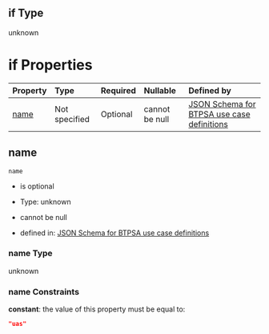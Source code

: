## if Type

unknown

# if Properties

| Property      | Type          | Required | Nullable       | Defined by                                                                                                                                                                                                          |
| :------------ | :------------ | :------- | :------------- | :------------------------------------------------------------------------------------------------------------------------------------------------------------------------------------------------------------------ |
| [name](#name) | Not specified | Optional | cannot be null | [JSON Schema for BTPSA use case definitions](btpsa-usecase-properties-services-items-allof-1-then-allof-119-if-properties-name.md "undefined#/properties/services/items/allOf/1/then/allOf/119/if/properties/name") |

## name



`name`

*   is optional

*   Type: unknown

*   cannot be null

*   defined in: [JSON Schema for BTPSA use case definitions](btpsa-usecase-properties-services-items-allof-1-then-allof-119-if-properties-name.md "undefined#/properties/services/items/allOf/1/then/allOf/119/if/properties/name")

### name Type

unknown

### name Constraints

**constant**: the value of this property must be equal to:

```json
"uas"
```
